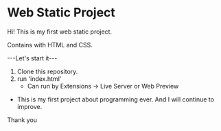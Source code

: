 # Web Static Project

Hi! This is my first web static project.

Contains with HTML and CSS.

---Let's start it---

1. Clone this repository.
2. run 'index.html'
    - Can run by Extensions -> Live Server or Web Preview

* This is my first project about programming ever. And I will continue to improve.

Thank you